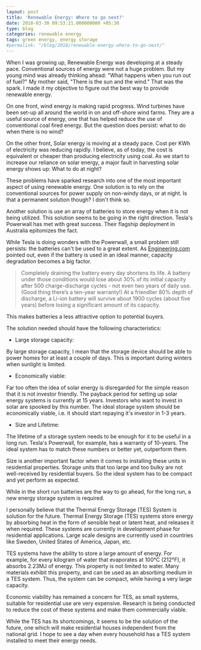 ```yaml
---
layout: post
title: 'Renewable Energy: Where to go next?'
date: 2018-03-30 09:53:21.000000000 +05:30
type: blog
categories: renewable energy
tags: green energy, energy storage
#permalink: "/blog/2018/renewable-energy-where-to-go-next/"
---
```


When I was growing up, Renewable Energy was developing at a steady pace. Conventional sources of energy were not a huge problem. But my young mind was already thinking ahead: "What happens when you run out of fuel?" My mother said, "There is the sun and the wind." That was the spark. I made it my objective to figure out the best way to provide renewable energy.

On one front, wind energy is making rapid progress. Wind turbines have been set-up all around the world in on and off-shore wind farms. They are a useful source of energy, one that has helped reduce the use of conventional coal fired energy. But the question does persist: what to do when there is no wind?

On the other front, Solar energy is moving at a steady pace. Cost per KWh of electricity was reducing rapidly. I believe, as of today, the cost is equivalent or cheaper than producing electricity using coal. As we start to increase our reliance on solar energy, a major fault in harvesting solar energy shows up: What to do at night?

These problems have sparked research into one of the most important aspect of using renewable energy. One solution is to rely on the conventional sources for power supply on non-windy days, or at night. Is that a permanent solution though? I don't think so.

Another solution is use an array of batteries to store energy when it is not being utilized. This solution seems to be going in the right direction. Tesla's Powerwall has met with great success. Their flagship deployment in Australia epitomizes the fact.

While Tesla is doing wonders with the Powerwall, a small problem still persists: the batteries can't be used to a great extent. As [Engineering.com](https://www.engineering.com/ElectronicsDesign/ElectronicsDesignArticles/ArticleID/10057/Teslas-Powerwall-by-the-Numbers.aspx) pointed out, even if the battery is used in an ideal manner, capacity degradation becomes a big factor.

> Completely draining the battery every day shortens its life. A battery under those conditions would lose about 30% of its initial capacity after 500 charge-discharge cycles - not even two years of daily use. (Good thing there’s a ten-year warranty!) At a friendlier 80% depth of discharge, a Li-ion battery will survive about 1900 cycles (about five years) before losing a significant amount of its capacity.

This makes batteries a less attractive option to potential buyers.

The solution needed should have the following characteristics:

*   Large storage capacity:

By large storage capacity, I mean that the storage device should be able to power homes for at least a couple of days. This is important during winters when sunlight is limited.

*   Economically viable:

Far too often the idea of solar energy is disregarded for the simple reason that it is not investor friendly. The payback period for setting up solar energy systems is currently at 15 years. Investors who want to invest in solar are spooked by this number. The ideal storage system should be economically viable, i.e. it should start repaying it's investor in 1-3 years.

*   Size and Lifetime:

The lifetime of a storage system needs to be enough for it to be useful in a long run. Tesla's Powerwall, for example, has a warranty of 10-years. The ideal system has to match these numbers or better yet, outperform them.

Size is another important factor when it comes to installing these units in residential properties. Storage units that too large and too bulky are not well-received by residential buyers. So the ideal system has to be compact and yet perform as expected.

While in the short run batteries are the way to go ahead, for the long run, a new energy storage system is required.

I personally believe that the Thermal Energy Storage (TES) System is solution for the future. Thermal Energy Storage (TES) systems store energy by absorbing heat in the form of sensible heat or latent heat, and releases it when required. These systems are currently in development phase for residential applications. Large scale designs are currently used in countries like Sweden, United States of America, Japan, etc.

TES systems have the ability to store a large amount of energy. For example, for every kilogram of water that evaporates at 100°C (212°F), it absorbs 2.23MJ of energy. This property is not limited to water. Many materials exhibit this property, and can be used as an absorbing medium in a TES system. Thus, the system can be compact, while having a very large capacity.

Economic viability has remained a concern for TES, as small systems, suitable for residential use are very expensive. Research is being conducted to reduce the cost of these systems and make them commercially viable.

While the TES has its shortcomings, it seems to be the solution of the future, one which will make residential houses independent from the national grid. I hope to see a day when every household has a TES system installed to meet their energy needs.
